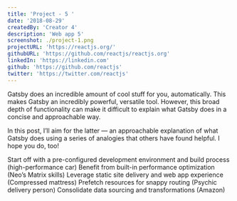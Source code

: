 ```yaml
---
title: 'Project - 5 '
date: '2018-08-29'
createdBy: 'Creator 4'
description: 'Web app 5'
screenshot: ./project-1.png
projectURL: 'https://reactjs.org/'
githubURL: 'https://github.com/reactjs/reactjs.org'
linkedIn: 'https://linkedin.com'
github: 'https://github.com/reactjs'
twitter: 'https://twitter.com/reactjs'
---
```


Gatsby does an incredible amount of cool stuff for you, automatically. This makes Gatsby an incredibly powerful, versatile tool. However, this broad depth of functionality can make it difficult to explain what Gatsby does in a concise and approachable way.

In this post, I’ll aim for the latter — an approachable explanation of what Gatsby does using a series of analogies that others have found helpful. I hope you do, too!

Start off with a pre-configured development environment and build process (high-performance car)
Benefit from built-in performance optimization (Neo’s Matrix skills)
Leverage static site delivery and web app experience (Compressed mattress)
Prefetch resources for snappy routing (Psychic delivery person)
Consolidate data sourcing and transformations (Amazon)
